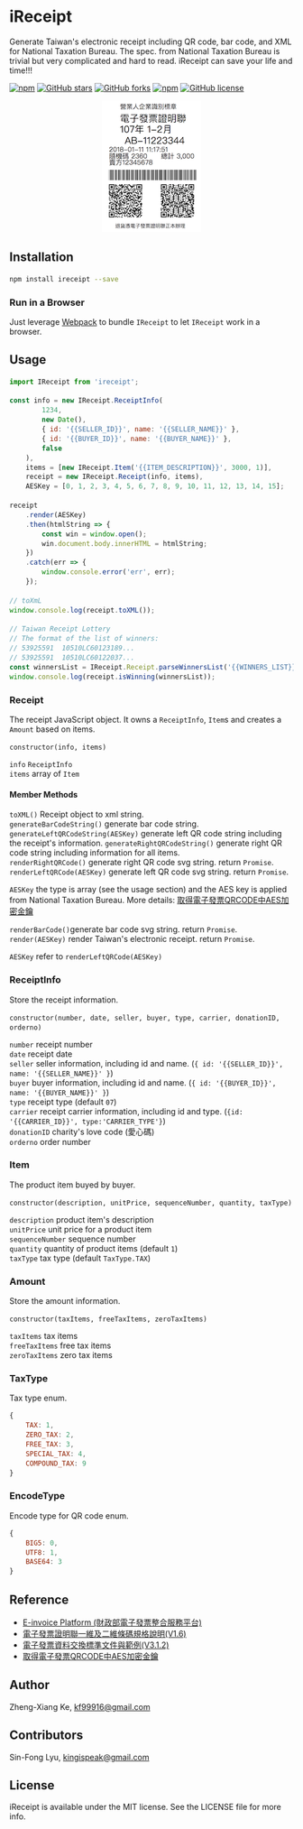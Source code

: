 # iReceipt

Generate Taiwan's electronic receipt including QR code, bar code, and XML for National Taxation Bureau. The spec. from National Taxation Bureau is trivial but very complicated and hard to read. iReceipt can save your life and time!!!

[![npm](https://img.shields.io/npm/dt/ireceipt.svg)](https://www.npmjs.com/package/ireceipt)
[![GitHub stars](https://img.shields.io/github/stars/kf99916/iReceipt.svg)](https://github.com/kf99916/iReceipt/stargazers)
[![GitHub forks](https://img.shields.io/github/forks/kf99916/iReceipt.svg)](https://github.com/kf99916/iReceipt/network)
[![npm](https://img.shields.io/npm/v/ireceipt.svg)](https://www.npmjs.com/package/ireceipt)
[![GitHub license](https://img.shields.io/github/license/kf99916/iReceipt.svg)](https://github.com/kf99916/iReceipt/blob/master/LICENSE)

<p align="center">
    <img src="https://github.com/kf99916/iReceipt/raw/master/screenshots/ireceipt.png" alt="iReceipt">
</p>

## Installation

```bash
npm install ireceipt --save
```

### Run in a Browser

Just leverage <a href="https://webpack.js.org/" target="_blank">Webpack</a> to bundle `IReceipt` to let `IReceipt` work in a browser.

## Usage

```javascript
import IReceipt from 'ireceipt';

const info = new IReceipt.ReceiptInfo(
        1234,
        new Date(),
        { id: '{{SELLER_ID}}', name: '{{SELLER_NAME}}' },
        { id: '{{BUYER_ID}}', name: '{{BUYER_NAME}}' },
        false
    ),
    items = [new IReceipt.Item('{{ITEM_DESCRIPTION}}', 3000, 1)],
    receipt = new IReceipt.Receipt(info, items),
    AESKey = [0, 1, 2, 3, 4, 5, 6, 7, 8, 9, 10, 11, 12, 13, 14, 15];

receipt
    .render(AESKey)
    .then(htmlString => {
        const win = window.open();
        win.document.body.innerHTML = htmlString;
    })
    .catch(err => {
        window.console.error('err', err);
    });

// toXmL
window.console.log(receipt.toXML());

// Taiwan Receipt Lottery
// The format of the list of winners:
// 53925591  10510LC60123189...
// 53925591  10510LC60122037...
const winnersList = IReceipt.Receipt.parseWinnersList('{{WINNERS_LIST}}');
window.console.log(receipt.isWinning(winnersList));
```

### Receipt

The receipt JavaScript object. It owns a `ReceiptInfo`, `Item`s and creates a `Amount` based on items.

`constructor(info, items)`

`info` `ReceiptInfo`  
`items` array of `Item`

#### Member Methods

`toXML()` Receipt object to xml string.  
`generateBarCodeString()` generate bar code string.  
`generateLeftQRCodeString(AESKey)` generate left QR code string including the receipt's information.
`generateRightQRCodeString()` generate right QR code string including information for all items.  
`renderRightQRCode()` generate right QR code svg string. return `Promise`.  
`renderLeftQRCode(AESKey)` generate left QR code svg string. return `Promise`.  

`AESKey` the type is array (see the usage section) and the AES key is applied from National Taxation Bureau. More details: <a href="https://pjchender.blogspot.tw/2015/07/qrcodeaes.html" target="_blank">取得電子發票QRCODE中AES加密金鑰</a>

`renderBarCode()`generate bar code svg string. return `Promise`.  
`render(AESKey)` render Taiwan's electronic receipt. return `Promise`.

`AESKey` refer to `renderLeftQRCode(AESKey)`

### ReceiptInfo

Store the receipt information.

`constructor(number, date, seller, buyer, type, carrier, donationID, orderno)`

`number` receipt number  
`date` receipt date  
`seller` seller information, including id and name. (`{ id: '{{SELLER_ID}}', name: '{{SELLER_NAME}}' }`)  
`buyer` buyer information, including id and name. (`{ id: '{{BUYER_ID}}', name: '{{BUYER_NAME}}' }`)  
`type` receipt type (default `07`)  
`carrier` receipt carrier information, including id and type. (`{id: '{{CARRIER_ID}}', type:'CARRIER_TYPE'}`)  
`donationID` charity's love code (愛心碼)  
`orderno` order number

### Item

The product item buyed by buyer.

`constructor(description, unitPrice, sequenceNumber, quantity, taxType)`

`description` product item's description  
`unitPrice` unit price for a product item  
`sequenceNumber` sequence number  
`quantity` quantity of product items (default `1`)  
`taxType` tax type (default `TaxType.TAX`)

### Amount

Store the amount information.

`constructor(taxItems, freeTaxItems, zeroTaxItems)`

`taxItems` tax items  
`freeTaxItems` free tax items  
`zeroTaxItems` zero tax items

### TaxType

Tax type enum.

```js
{
    TAX: 1,
    ZERO_TAX: 2,
    FREE_TAX: 3,
    SPECIAL_TAX: 4,
    COMPOUND_TAX: 9
}
```

### EncodeType

Encode type for QR code enum.

```js
{
    BIG5: 0,
    UTF8: 1,
    BASE64: 3
}
```

## Reference

* <a href="https://www.einvoice.nat.gov.tw/" target="_blank">E-invoice Platform (財政部電子發票整合服務平台)</a>
* <a href="https://www.einvoice.nat.gov.tw/home/DownLoad?fileName=1479449792874_0.6(20161115).pdf" target="_blank">電子發票證明聯一維及二維條碼規格說明(V1.6)</a>
* <a href="https://www.einvoice.nat.gov.tw/home/DownLoad?fileName=1447235507091_0.zip" target="_blank">電子發票資料交換標準文件與範例(V3.1.2)</a>
* <a href="https://pjchender.blogspot.tw/2015/07/qrcodeaes.html" target="_blank">取得電子發票QRCODE中AES加密金鑰</a>

## Author

Zheng-Xiang Ke, kf99916@gmail.com

## Contributors

Sin-Fong Lyu, kingispeak@gmail.com

## License

iReceipt is available under the MIT license. See the LICENSE file for more info.
